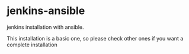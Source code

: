 # jenkins-ansible
jenkins installation with ansible.  

This installation is a basic one, so please check other ones if you want a complete installation
